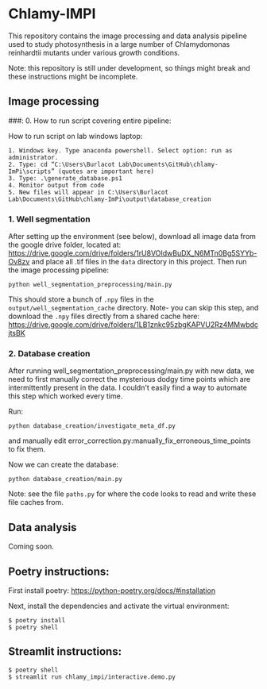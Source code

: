 # Chlamy-IMPI

This repository contains the image processing and data analysis pipeline used to study photosynthesis in a large
number of Chlamydomonas reinhardtii mutants under various growth conditions.

Note: this repository is still under development, so things might break and these instructions might be incomplete.


## Image processing

###: 0. How to run script covering entire pipeline:

How to run script on lab windows laptop:

    1. Windows key. Type anaconda powershell. Select option: run as administrator.
    2. Type: cd “C:\Users\Burlacot Lab\Documents\GitHub\chlamy-ImPi\scripts” (quotes are important here)
    3. Type: .\generate_database.ps1
    4. Monitor output from code
    5. New files will appear in C:\Users\Burlacot Lab\Documents\GitHub\chlamy-ImPi\output\database_creation

### 1. Well segmentation

After setting up the environment (see below), download all image data from the google drive folder,
located at: https://drive.google.com/drive/folders/1rU8VOIdwBuDX_N6MTn0Bg5SYYb-Ov8zv and place all .tif files
in the `data` directory in this project. Then run the image processing pipeline:

```
python well_segmentation_preprocessing/main.py
```

This should store a bunch of `.npy` files in the `output/well_segmentation_cache` directory. Note- you can skip this step, and download 
the `.npy` files directly from a shared cache here: https://drive.google.com/drive/folders/1LB1znkc95zbgKAPVU2Rz4MMwbdcjtsBK


### 2. Database creation

After running well_segmentation_preprocessing/main.py with new data, we need to first manually correct the 
mysterious dodgy time points which are intermittently present in the data. I couldn't easily find a 
way to automate this step which worked every time.

Run:

```
python database_creation/investigate_meta_df.py
```

and manually edit error_correction.py:manually_fix_erroneous_time_points to fix them.

Now we can create the database:

```
python database_creation/main.py
```


Note: see the file `paths.py` for where the code looks to read and write these file caches from.


## Data analysis

Coming soon.


## Poetry instructions:

First install poetry: https://python-poetry.org/docs/#installation

Next, install the dependencies and activate the virtual environment:

```
$ poetry install
$ poetry shell
```

## Streamlit instructions:

```
$ poetry shell
$ streamlit run chlamy_impi/interactive.demo.py
```
